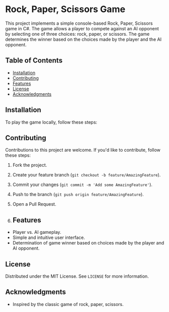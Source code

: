 # Rock, Paper, Scissors Game

This project implements a simple console-based Rock, Paper, Scissors game in C#. The game allows a player to compete against an AI opponent by selecting one of three choices: rock, paper, or scissors. The game determines the winner based on the choices made by the player and the AI opponent.

## Table of Contents

- [Installation](#installation)
- [Contributing](#Contributing)
- [Features](#features)
- [License](#license)
- [Acknowledgments](#Acknowledgments)

## Installation

To play the game locally, follow these steps:


## Contributing
Contributions to this project are welcome. If you'd like to contribute, follow these steps:
1. Fork the project.
2. Create your feature branch (`git checkout -b feature/AmazingFeature`).
3. Commit your changes (`git commit -m 'Add some AmazingFeature'`).
4. Push to the branch (`git push origin feature/AmazingFeature`).
5. Open a Pull Request.

1. ## Features
- Player vs. AI gameplay.
- Simple and intuitive user interface.
- Determination of game winner based on choices made by the player and AI opponent.

## License
Distributed under the MIT License. See `LICENSE` for more information.

## Acknowledgments
- Inspired by the classic game of rock, paper, scissors.
